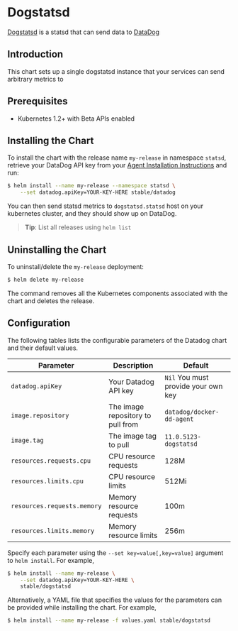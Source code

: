 # Dogstatsd

[Dogstatsd](http://docs.datadoghq.com/guides/dogstatsd/) is a statsd that can send data to [DataDog](https://datadoghq.com)

## Introduction

This chart sets up a single dogstatsd instance that your services can
send arbitrary metrics to

## Prerequisites

- Kubernetes 1.2+ with Beta APIs enabled

## Installing the Chart

To install the chart with the release name `my-release` in namespace `statsd`, retrieve your DataDog API key from your [Agent Installation Instructions](https://app.datadoghq.com/account/settings#agent/kubernetes) and run:

```bash
$ helm install --name my-release --namespace statsd \
    --set datadog.apiKey=YOUR-KEY-HERE stable/datadog
```

You can then send statsd metrics to `dogstatsd.statsd` host on your kubernetes cluster,
and they should show up on DataDog.

> **Tip**: List all releases using `helm list`

## Uninstalling the Chart

To uninstall/delete the `my-release` deployment:

```bash
$ helm delete my-release
```

The command removes all the Kubernetes components associated with the chart and deletes the release.

## Configuration

The following tables lists the configurable parameters of the Datadog chart and their default values.

|      Parameter              |          Description               |                         Default           |
|-----------------------------|------------------------------------|-------------------------------------------|
| `datadog.apiKey`            | Your Datadog API key               |  `Nil` You must provide your own key      |
| `image.repository`          | The image repository to pull from  | `datadog/docker-dd-agent`  |
| `image.tag`                 | The image tag to pull              | `11.0.5123-dogstatsd`               |
| `resources.requests.cpu`    | CPU resource requests              | 128M                                      |
| `resources.limits.cpu`      | CPU resource limits                | 512Mi                                     |
| `resources.requests.memory` | Memory resource requests           | 100m                                      |
| `resources.limits.memory`   | Memory resource limits             | 256m                                      |


Specify each parameter using the `--set key=value[,key=value]` argument to `helm install`. For example,

```bash
$ helm install --name my-release \
    --set datadog.apiKey=YOUR-KEY-HERE \
    stable/dogstatsd
```

Alternatively, a YAML file that specifies the values for the parameters can be provided while installing the chart. For example,

```bash
$ helm install --name my-release -f values.yaml stable/dogstatsd
```
